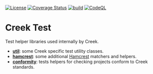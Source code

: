 [![License](https://img.shields.io/badge/License-Apache%202.0-blue.svg)](https://opensource.org/licenses/Apache-2.0)
[![Coverage Status](https://coveralls.io/repos/github/creek-service/creek-test/badge.svg?branch=main)](https://coveralls.io/github/creek-service/creek-test?branch=main)
[![build](https://github.com/creek-service/creek-test/actions/workflows/gradle.yml/badge.svg)](https://github.com/creek-service/creek-test/actions/workflows/gradle.yml)
[![CodeQL](https://github.com/creek-service/creek-test/actions/workflows/codeql.yml/badge.svg)](https://github.com/creek-service/creek-test/actions/workflows/codeql.yml)
# Creek Test

Test helper libraries used internally by Creek.

* **[util](util)**: some Creek specific test utility classes.
* **[hamcrest](hamcrest)**: some additional [Hamcrest][1] matchers and helpers.
* **[conformity](conformity)**: tests helpers for checking projects conform to Creek standards.

[1]: http://hamcrest.org/JavaHamcrest/index


